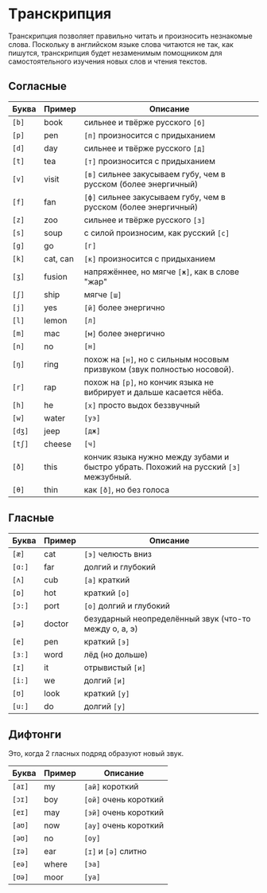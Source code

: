 # Tранскрипция

Транскрипция позволяет правильно читать и произносить незнакомые слова. Поскольку в английском языке слова читаются не так, как пишутся, транскрипция будет незаменимым помощником для самостоятельного изучения новых слов и чтения текстов.

## Cогласные

Буква  | Пример        | Описание
---    |---            |---
`[b]`  | book          | сильнее и твёрже русского `[б]`
`[p]`  | pen           | `[п]` произносится с придыханием
`[d]`  | day           | сильнее и твёрже русского `[д]`
`[t]`  | tea           | `[т]` произносится с придыханием
`[v]`  | visit         | `[в]` сильнее закусываем губу, чем в русском (более энергичный)
`[f]`  | fan           | `[ф]` сильнее закусываем губу, чем в русском (более энергичный)
`[z]`  | zoo           | сильнее и твёрже русского `[з]`
`[s]`  | soup          | с силой произносим, как русский `[с]`
`[g]`  | go            | `[г]`
`[k]`  | cat, can      | `[к]` произносится с придыханием
`[ʒ]`  | fusion        | напряжённее, но мягче `[ж]`, как в слове "жар"
`[ʃ]`  | ship          | мягче `[ш]`
`[j]`  | yes           | `[й]` более энергично
`[l]`  | lemon         | `[л]`
`[m]`  | mac           | `[м]` более энергично
`[n]`  | no            | `[н]`
`[ŋ]`  | ring          | похож на `[н]`, но с сильным носовым призвуком (звук полностью носовой).
`[r]`  | rap           | похож на `[р]`, но кончик языка не вибрирует и дальше касается нёба.
`[h]`  | he            | `[х]` просто выдох беззвучный
`[w]`  | water         | `[уэ]`
`[dʒ]` | jeep          | `[дж]`
`[tʃ]` | cheese        | `[ч]`
`[ð]`  | this          | кончик языка нужно между зубами и быстро убрать. Похожий на русский `[з]` межзубный.
`[θ]`  | thin          | как `[ð]`, но без голоса

## Гласные

Буква  | Пример        | Описание
---    |---            |---
`[æ]`  | cat           | `[э]` челюсть вниз
`[ɑ:]` | far           | долгий и глубокий
`[ʌ]`  | cub           | `[а]` краткий
`[ɒ]`  | hot           | краткий `[о]`
`[ɔ:]` | port          | `[о]` долгий и глубокий
`[ə]`  | doctor        | безударный неопределённый звук (что-то между о, а, э)
`[e]`  | pen           | краткий `[э]`
`[ɜː]` | word          | лёд (но дольше)
`[ɪ]`  | it            | отрывистый `[и]`
`[i:]` | we            | долгий `[и]`
`[ʊ]`  | look          | краткий `[у]`
`[u:]` | do            | долгий `[у]`

## Дифтонги

Это, когда 2 гласных подряд образуют новый звук.

Буква  | Пример        | Описание
---    |---            |---
`[aɪ]` | my            | `[ай]` короткий
`[ɔɪ]` | boy           | `[ой]` очень короткий
`[eɪ]` | may           | `[эй]` очень короткий
`[aʊ]` | now           | `[ау]` очень короткий
`[əʊ]` | no            | `[оу]`
`[ɪə]` | ear           | `[ɪ]` и `[ə]` слитно
`[eə]` | where         | `[эа]`
`[ʊə]` | moor          | `[уа]`